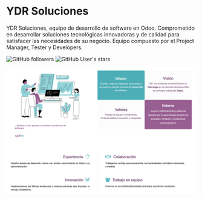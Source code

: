 # YDR Soluciones

YDR Soluciones, equipo de desarrollo de software en Odoo. Comprometido en desarrollar soluciones tecnológicas innovadoras y de calidad para satisfacer las necesidades de su negocio. Equipo compuesto por el Project Manager, Tester y Developers.

![GitHub followers](https://img.shields.io/github/followers/ydrsoluciones) ![GitHub User's stars](https://img.shields.io/github/stars/ydrsoluciones)

![Presentations](./images/banner.png)
